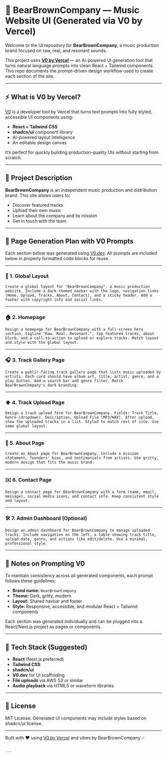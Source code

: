 # 🎵 BearBrownCompany — Music Website UI (Generated via V0 by Vercel)

Welcome to the UI repository for **BearBrownCompany**, a music production brand focused on raw, real, and resonant sounds.

This project uses **[V0 by Vercel](https://v0.dev)** — an AI-powered UI generation tool that turns natural language prompts into clean React + Tailwind components. This repo documents the prompt-driven design workflow used to create each section of the site.

---

## ⚡ What is V0 by Vercel?

[V0](https://v0.dev) is a developer tool by Vercel that turns text prompts into fully styled, accessible UI components using:

- **React + Tailwind CSS**
- **shadcn/ui** component library
- AI-powered layout intelligence
- An editable design canvas

It’s perfect for quickly building production-quality UIs without starting from scratch.

---

## 🧠 Project Description

**BearBrownCompany** is an independent music production and distribution brand. This site allows users to:

- Discover featured tracks  
- Upload their own music  
- Learn about the company and its mission  
- Get in touch with the team

---

## 📁 Page Generation Plan with V0 Prompts

Each section below was generated using [V0.dev](https://v0.dev). All prompts are included below in properly formatted code blocks for reuse.

---

### 🧭 1. Global Layout

```
Create a global layout for "BearBrownCompany", a music production website. Include a dark-themed navbar with the logo, navigation links (Home, Upload, Tracks, About, Contact), and a sticky header. Add a footer with copyright info and social links.
```

---

### 🏠 2. Homepage

```
Design a homepage for BearBrownCompany with a full-screen hero section, tagline "Raw. Real. Resonant.", top featured tracks, about blurb, and a call-to-action to upload or explore tracks. Match layout and style with the global layout.
```

---

### 🎧 3. Track Gallery Page

```
Create a public-facing track gallery page that lists music uploaded by artists. Each card should have album art, title, artist, genre, and a play button. Add a search bar and genre filter. Match BearBrownCompany's dark branding.
```

---

### ⬆️ 4. Track Upload Page

```
Design a track upload form for BearBrownCompany. Fields: Track Title, Genre (dropdown), Description, Upload File (MP3/WAV). After upload, show the uploaded tracks in a list. Styled to match rest of site. Use same global layout.
```

---

### 👤 5. About Page

```
Create an About page for BearBrownCompany. Include a mission statement, founders' bios, and testimonials from artists. Use gritty, modern design that fits the music brand.
```

---

### ✉️ 6. Contact Page

```
Design a contact page for BearBrownCompany with a form (name, email, message), social media icons, and contact info. Keep consistent style and layout.
```

---

### 🛠️ 7. Admin Dashboard (Optional)

```
Design an admin dashboard for BearBrownCompany to manage uploaded tracks. Include navigation on the left, a table showing track title, upload date, genre, and actions like edit/delete. Use a minimal, professional style.
```

---

## 🔄 Notes on Prompting V0

To maintain consistency across all generated components, each prompt follows these guidelines:

- **Brand name:** `BearBrownCompany`  
- **Theme:** Dark, gritty, modern  
- **Layout:** Shared navbar and footer  
- **Style:** Responsive, accessible, and modular React + Tailwind components  

Each section was generated individually and can be plugged into a React/Next.js project as pages or components.

---

## 🧩 Tech Stack (Suggested)

- **React** (Next.js preferred)  
- **Tailwind CSS**  
- **shadcn/ui**  
- **V0.dev** for UI scaffolding  
- **File uploads** via AWS S3 or similar  
- **Audio playback** via HTML5 or waveform libraries  

---

## 📌 License

MIT License. Generated UI components may include styles based on shadcn/ui license.

---

Built with ❤️ using [V0 by Vercel](https://v0.dev) and vibes by BearBrownCompany 🎶
```

---
